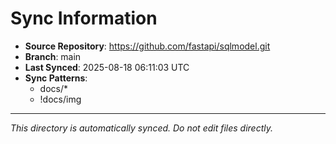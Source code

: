 # Sync Information

- **Source Repository**: https://github.com/fastapi/sqlmodel.git
- **Branch**: main
- **Last Synced**: 2025-08-18 06:11:03 UTC
- **Sync Patterns**:
  - docs/*
  - !docs/img

---
*This directory is automatically synced. Do not edit files directly.*
